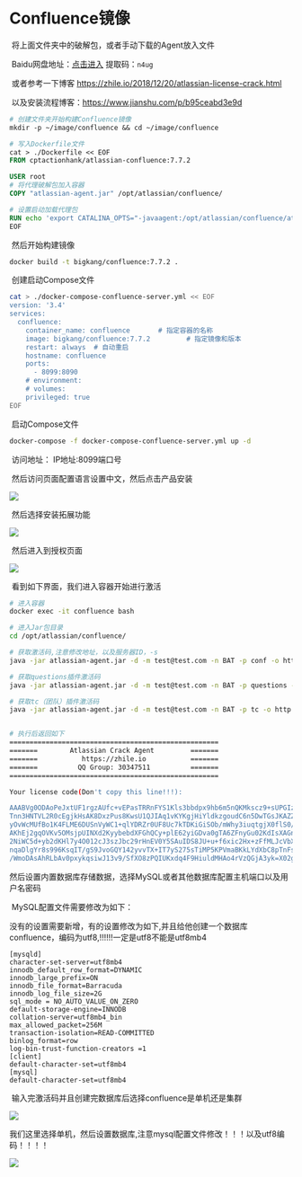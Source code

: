 # Confluence镜像

​		将上面文件夹中的破解包，或者手动下载的Agent放入文件

​		Baidu网盘地址：[点击进入](https://pan.baidu.com/s/1AucTmTNPSG85hhWF7mkIcQ)   提取码：`n4ug`

​		或者参考一下博客   https://zhile.io/2018/12/20/atlassian-license-crack.html

​		以及安装流程博客：https://www.jianshu.com/p/b95ceabd3e9d

```dockerfile
# 创建文件夹开始构建Confluence镜像
mkdir -p ~/image/confluence && cd ~/image/confluence

# 写入Dockerfile文件
cat > ./Dockerfile << EOF
FROM cptactionhank/atlassian-confluence:7.7.2

USER root
# 将代理破解包加入容器
COPY "atlassian-agent.jar" /opt/atlassian/confluence/

# 设置启动加载代理包
RUN echo 'export CATALINA_OPTS="-javaagent:/opt/atlassian/confluence/atlassian-agent.jar ${CATALINA_OPTS}"' >> /opt/atlassian/confluence/bin/setenv.sh
EOF
```

​		然后开始构建镜像

```sh
docker build -t bigkang/confluence:7.7.2 .
```

​		创建启动Compose文件

```sh
cat > ./docker-compose-confluence-server.yml << EOF
version: '3.4'
services:
  confluence:
    container_name: confluence       # 指定容器的名称
    image: bigkang/confluence:7.7.2         # 指定镜像和版本
    restart: always  # 自动重启
    hostname: confluence
    ports:
      - 8099:8090
    # environment:
    # volumes:
    privileged: true
EOF
```

​		启动Compose文件

```sh
docker-compose -f docker-compose-confluence-server.yml up -d
```

​		访问地址：  IP地址:8099端口号

​		然后访问页面配置语言设置中文，然后点击产品安装

![](https://blog-kang.oss-cn-beijing.aliyuncs.com/1620907447669.png)

​		然后选择安装拓展功能

![](https://blog-kang.oss-cn-beijing.aliyuncs.com/1620907509845.png)

​		然后进入到授权页面

![](https://blog-kang.oss-cn-beijing.aliyuncs.com/1620907550954.png)

​		看到如下界面，我们进入容器开始进行激活		

```sh
# 进入容器
docker exec -it confluence bash

# 进入Jar包目录
cd /opt/atlassian/confluence/

# 获取激活码,注意修改地址，以及服务器ID，-s
java -jar atlassian-agent.jar -d -m test@test.com -n BAT -p conf -o http://139.9.70.155:8099 -s B3YH-5BJ5-20DD-ZXGF

# 获取questions插件激活码
java -jar atlassian-agent.jar -d -m test@test.com -n BAT -p questions -o http://139.9.70.155:8099 -s B3YH-5BJ5-20DD-ZXGF

# 获取tc（团队）插件激活码
java -jar atlassian-agent.jar -d -m test@test.com -n BAT -p tc -o http://139.9.70.155:8099 -s B3YH-5BJ5-20DD-ZXGF


# 执行后返回如下
====================================================
=======        Atlassian Crack Agent         =======
=======           https://zhile.io           =======
=======          QQ Group: 30347511          =======
====================================================

Your license code(Don't copy this line!!!): 

AAABVg0ODAoPeJxtUF1rgzAUfc+vEPasTRRnFYS1Kls3bbdpx9hb6m5nQKMkscz9+sUPGIzC5ULuu
Tnn3HNTVL2R0cEgjkHsAK8DxzPus8KwsU1QJIAq1vKYKgjHiYldkzgoudC6n5DwTGsJKAZZCtZNk
yOvWcMUfBo1K4FLME6DUSnVyWC1+qlYDRZr0UF8Uc7kTDKiGiSOb/mWhy3iuqtgjX0flS0/W7RU7
AKhEj2gqOVKv5OMsjpUINXd2KyybebdXFGhQCy+plE62yiGDva0gTA6ZFnyGu02KdIsXAGnvITku
2NiWC5d+yb2dKHl7y4O012cJ3szJbc29rHnEV0Y5SAuIDS8JU+u+f6xic2Hx+zFfMLJcVbXjDQCP
nqaDlgYr8s996KsqIT/gS9JvoGQY142yvvTX+IT7yS275sTiMP5KPVmaBKkLYdXbC8pTnFsN8Uvd
/WmoDAsAhRLbAv0pxykqsiwJ13v9/SfXO8zPQIUKxdq4F9HiuldMHAo4rVzQGjA3yk=X02gs
```

​		然后设置内置数据库存储数据，选择MySQL或者其他数据库配置主机端口以及用户名密码

​		MySQL配置文件需要修改为如下：

​		没有的设置需要新增，有的设置修改为如下,并且给他创建一个数据库confluence，编码为utf8,!!!!!!一定是utf8不能是utf8mb4

```properties
[mysqld]
character-set-server=utf8mb4
innodb_default_row_format=DYNAMIC
innodb_large_prefix=ON
innodb_file_format=Barracuda
innodb_log_file_size=2G
sql_mode = NO_AUTO_VALUE_ON_ZERO
default-storage-engine=INNODB
collation-server=utf8mb4_bin
max_allowed_packet=256M
transaction-isolation=READ-COMMITTED
binlog_format=row
log-bin-trust-function-creators =1
[client]
default-character-set=utf8mb4
[mysql]
default-character-set=utf8mb4
```

​		输入完激活码并且创建完数据库后选择confluence是单机还是集群

![](https://blog-kang.oss-cn-beijing.aliyuncs.com/1620978424614.png)

​		我们这里选择单机，然后设置数据库,注意mysql配置文件修改！！！以及utf8编码！！！！

![](https://blog-kang.oss-cn-beijing.aliyuncs.com/1620978504445.png)